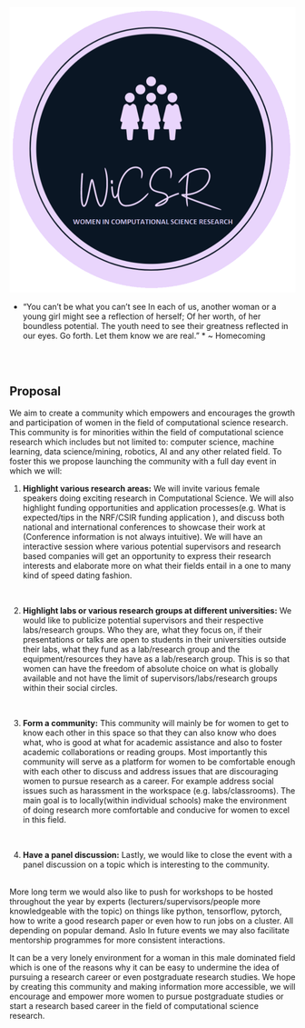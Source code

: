 <div style="text-align:center"><img src="images/LOGO.png" /></div>

* “You can’t be what you can’t see
In each of us, another woman or a young girl might see a reflection of herself;
Of her worth, of her boundless potential.
The youth need to see their greatness reflected in our eyes.
Go forth. Let them know we are real.” * ~ Homecoming


<br><br>

## Proposal
We aim to create a community which empowers and encourages the growth and participation of women in the field of computational science research. This community is for minorities within the field of computational science research which includes but not limited to: computer science, machine learning, data science/mining, robotics, AI and any other related field. To foster this we propose launching the community with a full day event in which we will:
<br>

1. **Highlight various research areas:** We will invite various female speakers doing exciting research in Computational Science. We will also highlight funding opportunities and application processes(e.g. What is expected/tips in the NRF/CSIR funding application ), and discuss both national and international conferences to showcase their work at (Conference information is not always intuitive). We will have an interactive session where various potential supervisors and research based companies will get an opportunity to express their research interests and elaborate more on what their fields entail in a one to many kind of speed dating fashion. 
<br>

2. **Highlight labs or various research groups at different universities:** We would like to publicize potential supervisors and their respective labs/research groups. Who they are, what they focus on, if their presentations or talks are open to students in their universities outside their labs, what they fund as a lab/research group and the equipment/resources they have as a lab/research group. This is so that women can have the freedom of absolute choice on what is globally available and not have the limit of supervisors/labs/research groups within their social circles.
<br>

3. **Form a community:** This community will mainly be for women to get to know each other in this space so that they can also know who does what, who is good at what for academic assistance and also to foster academic collaborations or reading groups. Most importantly this community will serve as a platform for women to be comfortable enough with each other to discuss and address issues that are discouraging women to pursue research as a career. For example address social issues such as harassment in the workspace (e.g. labs/classrooms). The main goal is to locally(within individual schools) make the environment of doing research more comfortable and conducive for women to excel in this field.
<br>

4. **Have a panel discussion:** Lastly, we would like to close the event with a panel discussion on a topic which is interesting to the community.
<br><br>

More long term we would also like to push for workshops to be hosted throughout the year by experts (lecturers/supervisors/people more knowledgeable with the topic) on things like python, tensorflow, pytorch, how to write a good research paper or even how to run jobs on a cluster. All depending on popular demand. Aslo In future events we may also facilitate mentorship programmes for more consistent interactions.
<br>

It can be a very lonely environment for a woman in this male dominated field which is one of the reasons why it can be easy to undermine the idea of pursuing a research career or even postgraduate research studies. We hope by creating this community and making information more accessible, we will encourage and empower more women to pursue postgraduate studies or start a research based career in the field of computational science research.

